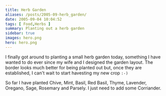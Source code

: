 ```yaml
---
title: Herb Garden
aliases: /posts/2005-09-herb_garden/
date: 2005-09-04 10:04:52
tags: [ Food,Herbs ]
summary: Planting out a herb garden
sidebar: true
images: hero.png
hero: hero.png
---
```


I finally got around to planting a small herb garden today, something I have
wanted to do ever since my wife and I designed the garden layout. The border
looks much better for being planted out but, once they are established, I
can't wait to start havesting my new crop `:-)`

So far I have planted Chive, Mint, Basil, Red Basil, Thyme, Lavender, Oregano,
Sage, Rosemary and Parsely. I just need to add some Corriander.

